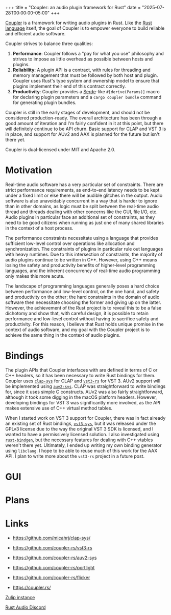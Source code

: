 +++
title = "Coupler: an audio plugin framework for Rust"
date = "2025-07-28T00:00:00-05:00"
+++

[Coupler](https://coupler.rs) is a framework for writing audio plugins in Rust. Like the [Rust language](https://www.rust-lang.org/) itself, the goal of Coupler is to empower everyone to build reliable and efficient audio software.

Coupler strives to balance three qualities:

1. **Performance**: Coupler follows a "pay for what you use" philosophy and strives to impose as little overhead as possible between hosts and plugins.
2. **Reliability**: A plugin API is a contract, with rules for threading and memory management that must be followed by both host and plugin. Coupler uses Rust's type system and ownership model to ensure that plugins implement their end of this contract correctly.
3. **Productivity**: Coupler provides a [Serde](https://crates.io/crates/serde)-like `#[derive(Params)]` macro for declaring plugin parameters and a `cargo coupler bundle` command for generating plugin bundles.

Coupler is still in the early stages of development, and should not be considered production-ready. The overall architecture has been through a good amount of iteration and I'm fairly confident in it at this point, but there will definitely continue to be API churn. Basic support for CLAP and VST 3 is in place, and support for AUv2 and AAX is planned for the future but isn't there yet.

Coupler is dual-licensed under MIT and Apache 2.0.

<!--excerpt-->

# Motivation

Real-time audio software has a very particular set of constraints. There are strict performance requirements, as end-to-end latency needs to be kept under a fixed limit or else there will be audible glitches in the output. Audio software is also unavoidably concurrent in a way that is harder to ignore than in other domains, as logic must be split between the real-time audio thread and threads dealing with other concerns like the GUI, file I/O, etc. Audio plugins in particular face an additional set of constraints, as they need to be good citizens when running as just one of many shared libraries in the context of a host process.

The performance constraints necessitate using a language that provides sufficient low-level control over operations like allocation and synchronization. The constraints of plugins in particular rule out languages with heavy runtimes. Due to this intersection of constraints, the majority of audio plugins continue to be written in C++. However, using C++ means losing the safety and productivity benefits of higher-level programming languages, and the inherent concurrency of real-time audio programming only makes this more acute.

The landscape of programming languages generally poses a hard choice between performance and low-level control, on the one hand, and safety and productivity on the other; the hard constraints in the domain of audio software then necessitate choosing the former and giving up on the latter. However, the achievement of the Rust project is to reveal this to be a false dichotomy and show that, with careful design, it is possible to retain performance and low-level control without having to sacrifice safety and productivity. For this reason, I believe that Rust holds unique promise in the context of audio software, and my goal with the Coupler project is to achieve the same thing in the context of audio plugins.

# Bindings

The plugin APIs that Coupler interfaces with are defined in terms of C or C++ headers, so it has been necessary to write Rust bindings for them. Coupler uses [`clap-sys`](https://github.com/micahrj/clap-sys) for CLAP and [`vst3-rs`](https://github.com/coupler-rs/vst3-rs) for VST 3. AUv2 support will be implemented using [`auv2-sys`](https://github.com/coupler-rs/auv2-sys). CLAP was straightforward to write bindings for, since it uses simple C constructs. AUv2 was also fairly straightforward, although it took some digging in the macOS platform headers. However, developing bindings for VST 3 was significantly more involved, as the API makes extensive use of C++ virtual method tables.

When I started work on VST 3 support for Coupler, there was in fact already an existing set of Rust bindings, [`vst3-sys`](https://github.com/RustAudio/vst3-sys), but it was released under the GPLv3 license due to the way the original VST 3 SDK is licensed, and I wanted to have a permissively licensed solution. I also investigated using [`rust-bindgen`](https://github.com/rust-lang/rust-bindgen), but the necessary features for dealing with C++ vtables weren't there yet. Ultimately, I ended up writing my own binding generator using `libclang`. I hope to be able to reuse much of this work for the AAX API. I plan to write more about the `vst3-rs` project in a future post.

# GUI



# Plans



# Links

- https://github.com/micahrj/clap-sys/
- https://github.com/coupler-rs/vst3-rs
- https://github.com/coupler-rs/auv2-sys

- https://github.com/coupler-rs/portlight
- https://github.com/coupler-rs/flicker

- https://coupler.rs/



[Zulip instance](https://coupler.zulipchat.com/)

[Rust Audio Discord](https://discord.gg/yVCFhmQYPC)
